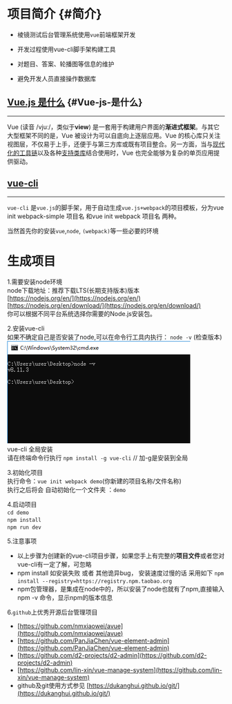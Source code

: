 # 项目简介 {#简介}

* 棱镜测试后台管理系统使用`vue`前端框架开发

* 开发过程使用vue-cli脚手架构建工具

* 对题目、答案、轮播图等信息的维护

* 避免开发人员直接操作数据库

## [Vue.js 是什么](https://cn.vuejs.org/v2/guide/#Vue-js-是什么) {#Vue-js-是什么}

---

Vue \(读音 /vjuː/，类似于**view**\) 是一套用于构建用户界面的**渐进式框架**。与其它大型框架不同的是，Vue 被设计为可以自底向上逐层应用。Vue 的核心库只关注视图层，不仅易于上手，还便于与第三方库或既有项目整合。另一方面，当与[现代化的工具链](https://cn.vuejs.org/v2/guide/single-file-components.html)以及各种[支持类库](https://github.com/vuejs/awesome-vue#libraries--plugins)结合使用时，Vue 也完全能够为复杂的单页应用提供驱动。

## [vue-cli](https://blog.csdn.net/qq_35574915/article/details/76060997)

---

`vue-cli` 是`vue.js`的脚手架，用于自动生成`vue.js+webpack`的项目模板，分为vue init webpack-simple 项目名 和vue init webpack 项目名 两种。

当然首先你的安装`vue`,`node`, `(webpack)`等一些必要的环境

# 生成项目

1.需要安装node环境  
node下载地址：推荐下载LTS\(长期支持版本\)版本  
[https://nodejs.org/en/](https://nodejs.org/en/)  
[https://nodejs.org/en/download/](https://nodejs.org/en/download/)  
你可以根据不同平台系统选择你需要的Node.js安装包。

2.安装vue-cli  
如果不确定自己是否安装了node,可以在命令行工具内执行： `node -v`  \(检查版本\)  
![](/assets/import.png)  
vue-cli 全局安装  
请在终端命令行执行 `npm install -g vue-cli`    // 加-g是安装到全局

3.初始化项目  
执行命令：`vue init webpack demo`\(你新建的项目名称/文件名称\)  
执行之后将会 自动初始化一个文件夹 ：`demo`

4.启动项目  
`cd demo`  
`npm install`  
`npm run dev`

5.注意事项

* 以上步骤为创建新的vue-cli项目步骤，如果您手上有完整的**项目文件**或者您对vue-cli有一定了解，可忽略
* npm install 如安装失败 或者 其他诡异bug， 安装速度过慢的话 采用如下 `npm install --registry=https://registry.npm.taobao.org`
* npm包管理器，是集成在node中的，所以安装了node也就有了npm,直接输入 npm -v 命令，显示npm的版本信息

6.`github`上优秀开源后台管理项目

* [https://github.com/nmxiaowei/avue](https://github.com/nmxiaowei/avue)
* [https://github.com/PanJiaChen/vue-element-admin](https://github.com/PanJiaChen/vue-element-admin)
* [https://github.com/d2-projects/d2-admin](https://github.com/d2-projects/d2-admin)
* [https://github.com/lin-xin/vue-manage-system](https://github.com/lin-xin/vue-manage-system)
* github及git使用方式参见 [https://dukanghui.github.io/git/](https://dukanghui.github.io/git/)   



